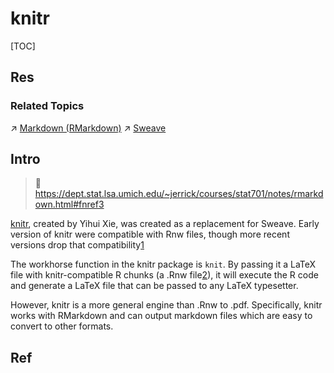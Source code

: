 # knitr

[TOC]



## Res
### Related Topics
↗ [Markdown (RMarkdown)](../Markup%20DSL%20&%20GPL/Markdown%20(RMarkdown).md)
↗ [Sweave](Sweave.md)



## Intro
> 🔗 https://dept.stat.lsa.umich.edu/~jerrick/courses/stat701/notes/rmarkdown.html#fnref3

[knitr](https://yihui.name/knitr/), created by Yihui Xie, was created as a replacement for Sweave. Early version of knitr were compatible with Rnw files, though more recent versions drop that compatibility[1](https://dept.stat.lsa.umich.edu/~jerrick/courses/stat701/notes/rmarkdown.html#fn1)

The workhorse function in the knitr package is `knit`. By passing it a LaTeX file with knitr-compatible R chunks (a .Rnw file[2](https://dept.stat.lsa.umich.edu/~jerrick/courses/stat701/notes/rmarkdown.html#fn2)), it will execute the R code and generate a LaTeX file that can be passed to any LaTeX typesetter.

However, knitr is a more general engine than .Rnw to .pdf. Specifically, knitr works with RMarkdown and can output markdown files which are easy to convert to other formats.



## Ref

